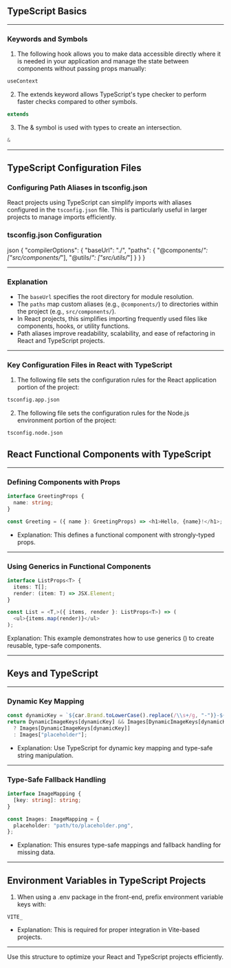 ## TypeScript Basics  
---

### Keywords and Symbols

1. The following hook allows you to make data accessible directly where it is needed in your application and manage the state between components without passing props manually:

```typescript
useContext
```

2. The extends keyword allows TypeScript's type checker to perform faster checks compared to other symbols.

```typescript
extends
```

3. The & symbol is used with types to create an intersection.

```typescript
&
```

---

## TypeScript Configuration Files

### Configuring Path Aliases in tsconfig.json

React projects using TypeScript can simplify imports with aliases configured in the `tsconfig.json` file. This is particularly useful in larger projects to manage imports efficiently.

### tsconfig.json Configuration

json
{
  "compilerOptions": {
    "baseUrl": "./",
    "paths": {
      "@components/*": ["src/components/*"],
      "@utils/*": ["src/utils/*"]
    }
  }
}

---

### Explanation

- The `baseUrl` specifies the root directory for module resolution.
- The `paths` map custom aliases (e.g., `@components/`) to directories within the project (e.g., `src/components/`).
- In React projects, this simplifies importing frequently used files like components, hooks, or utility functions.
- Path aliases improve readability, scalability, and ease of refactoring in React and TypeScript projects.

---

### Key Configuration Files in React with TypeScript

1. The following file sets the configuration rules for the React application portion of the project:

```bash
tsconfig.app.json
```

2. The following file sets the configuration rules for the Node.js environment portion of the project:

```bash
tsconfig.node.json
```

## React Functional Components with TypeScript  
---

### Defining Components with Props

```typescript
interface GreetingProps {
  name: string;
}

const Greeting = ({ name }: GreetingProps) => <h1>Hello, {name}!</h1>;
```

- Explanation: This defines a functional component with strongly-typed props.

---

### Using Generics in Functional Components

```typescript
interface ListProps<T> {
  items: T[];
  render: (item: T) => JSX.Element;
}

const List = <T,>({ items, render }: ListProps<T>) => (
  <ul>{items.map(render)}</ul>
);
```

Explanation: This example demonstrates how to use generics (<T>) to create reusable, type-safe components.

---

## Keys and TypeScript  
---

### Dynamic Key Mapping

```typescript
const dynamicKey = `${car.Brand.toLowerCase().replace(/\\s+/g, "-")}-${car.Model.toLowerCase().replace(/\\s+/g, "-")}`;
return DynamicImageKeys[dynamicKey] && Images[DynamicImageKeys[dynamicKey]]
  ? Images[DynamicImageKeys[dynamicKey]]
  : Images["placeholder"];
```

- Explanation: Use TypeScript for dynamic key mapping and type-safe string manipulation.

---

### Type-Safe Fallback Handling

```typescript
interface ImageMapping {
  [key: string]: string;
}

const Images: ImageMapping = {
  placeholder: "path/to/placeholder.png",
};
```

- Explanation: This ensures type-safe mappings and fallback handling for missing data.

---

## Environment Variables in TypeScript Projects

1. When using a .env package in the front-end, prefix environment variable keys with:

```dotenv
VITE_
```
- Explanation: This is required for proper integration in Vite-based projects.

---

Use this structure to optimize your React and TypeScript projects efficiently.
